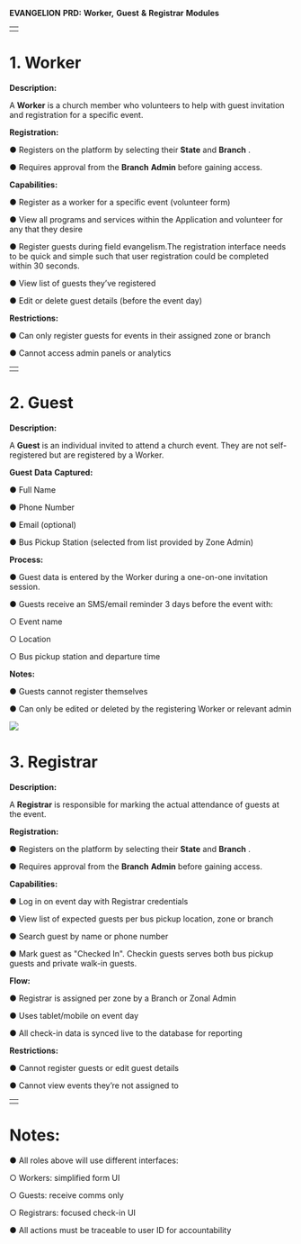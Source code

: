  **EVANGELION** **PRD:** **Worker,** **Guest** **&** **Registrar** **Modules**

|  |
| - |
|  |

# 1. **Worker** 

 **Description:**

A **Worker** is a church member who volunteers to help with guest invitation and registration for a specific event.

**Registration:**

● Registers on the platform by selecting their **State** and  **Branch** .

● Requires approval from the **Branch** **Admin** before gaining access.

**Capabilities:**

● Register as a worker for a specific event (volunteer form)

● View all programs and services within the Application and volunteer for any that they desire

● Register guests during field evangelism.The registration interface needs to be quick and simple such that user registration could be completed within 30 seconds.

● View list of guests they’ve registered

● Edit or delete guest details (before the event day)

**Restrictions:**

● Can only register guests for events in their assigned zone or branch

● Cannot access admin panels or analytics

|  |
| - |
|  |

# 2. **Guest** 

 **Description:**

A **Guest** is an individual invited to attend a church event. They are not self-registered but are registered by a Worker.

[]()**Guest** **Data** **Captured:**

● Full Name

● Phone Number

● Email (optional)

● Bus Pickup Station (selected from list provided by Zone Admin)

[]()**Process:**

● Guest data is entered by the Worker during a one-on-one invitation session.

● Guests receive an SMS/email reminder 3 days before the event with:

○ Event name

○ Location

○ Bus pickup station and departure time

**Notes:**

● Guests cannot register themselves

● Can only be edited or deleted by the registering Worker or relevant admin

![](file:///C:\Users\hp\AppData\Local\Temp\ksohtml17440\wps3.png)

# 3. **Registrar**

[]()**Description:**

A **Registrar** is responsible for marking the actual attendance of guests at the event.

[]()**Registration:**

● Registers on the platform by selecting their **State** and  **Branch** .

● Requires approval from the **Branch** **Admin** before gaining access.

[]()**Capabilities:**

● Log in on event day with Registrar credentials

● View list of expected guests per bus pickup location, zone or branch

● Search guest by name or phone number

● Mark guest as "Checked In". Checkin guests serves both bus pickup guests and  private walk-in guests.

[]()**Flow:**

● Registrar is assigned per zone by a Branch or Zonal Admin

● Uses tablet/mobile on event day

● All check-in data is synced live to the database for reporting

[]()**Restrictions:**

● Cannot register guests or edit guest details

● Cannot view events they’re not assigned to

|  |
| - |
|  |

# **Notes:**

● All roles above will use different interfaces:

○ Workers: simplified form UI

○ Guests: receive comms only

○ Registrars: focused check-in UI

● All actions must be traceable to user ID for accountability
